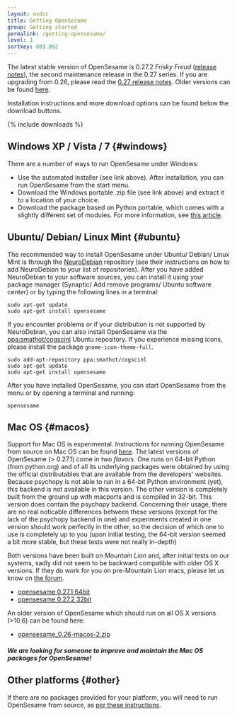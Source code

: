 ```yaml
---
layout: osdoc
title: Getting OpenSesame
group: Getting started
permalink: /getting-opensesame/
level: 1
sortkey: 003.002
---
```


The latest stable version of OpenSesame is 0.27.2 *Frisky Freud* ([release notes][]), the second maintenance release in the 0.27 series. If you are upgrading from 0.26, please read the [0.27 release notes][]. Older versions can be found [here][archive].

Installation instructions and more download options can be found below the download buttons.

{% include downloads %}

Windows XP / Vista / 7 {#windows}
----------------------

There are a number of ways to run OpenSesame under Windows:

- Use the automated installer (see link above). After installation, you can run OpenSesame from the start menu.
- Download the Windows portable .zip file (see link above) and extract it to a location of your choice.
- Download the package based on Python portable, which comes with a slightly different set of modules. For more information, see [this article][python-portable].

Ubuntu/ Debian/ Linux Mint {#ubuntu}
--------------------------

The recommended way to install OpenSesame under Ubuntu/ Debian/ Linux Mint is through the [NeuroDebian][] repository (see their instructions on how to add NeuroDebian to your list of repositories). After you have added NeuroDebian to your software sources, you can install it using your package manager (Synaptic/ Add remove programs/ Ubuntu software center) or by typing the following lines in a terminal:

	sudo apt-get update
	sudo apt-get install opensesame

If you encounter problems or if your distribution is not supported by NeuroDebian, you can also install OpenSesame via the [ppa:smathot/cogscinl][ppa-cogscinl] Ubuntu repository. If you experience missing icons, please install the package `gnome-icon-theme-full`.

	sudo add-apt-repository ppa:smathot/cogscinl
	sudo apt-get update
	sudo apt-get install opensesame

After you have installed OpenSesame, you can start OpenSesame from the menu or by opening a terminal and running:

	opensesame

Mac OS {#macos}
------

Support for Mac OS is experimental. Instructions for running OpenSesame from source on Mac OS can be found [here][macos-running-from-source].
The latest versions of OpenSesame (> 0.27.1) come in two *flavors*. One runs on 64-bit Python (from python.org) and of all its underlying packages were obtained by using the official distributables that are available from the developers' websites. Because psychopy is not able to run in a 64-bit Python environment (yet), this backend is not available in this version. The other version is completely built from the ground up with macports and is compiled in 32-bit. This version does contain the psychopy backend. Concerning their usage, there are no real noticable differences between these versions (except for the lack of the psychopy backend in one) and experiments created in one version should work perfectly in the other, so the decision of which one to use is completely up to you (upon initial testing, the 64-bit version seemed a bit more stable, but these tests were not really in-depth)

Both versions have been built on *Mountain Lion* and, after initial tests on our systems, sadly did not seem to be backward compatible with older OS X versions. If they do work for you on pre-Mountain Lion macs, please let us know on [the forum](http://forum.cogsci.nl).

- [opensesame 0.27.1 64bit][macos-package-0.27.1-64bit]
- [opensesame 0.27.2 32bit][macos-package-0.27.2-32bit]

An older version of OpenSesame which should run on all OS X versions (>10.6) can be found here:

- [opensesame_0.26-macos-2.zip][macos-package-0.26]

##### We are looking for someone to improve and maintain the Mac OS packages for OpenSesame!

Other platforms {#other}
---------------

If there are no packages provided for your platform, you will need to run OpenSesame from source, as [per these instructions][running-from-source].

[archive]: http://files.cogsci.nl/software/opensesame/
[macos-package-0.26]: http://files.cogsci.nl/software/opensesame/opensesame_0.26-macos-2.zip
[macos-package-0.27.1-64bit]: http://www.cogsci.nl/dschreij/opensesame-mac/Opensesame-0.27.1-wo_psychopy-macos-x86_64-1.dmg
[macos-package-0.27.2-32bit]: http://www.cogsci.nl/dschreij/opensesame-mac/opensesame-0.27.2-macos-i386-1.dmg
[macos-running-from-source]: /getting-started/running-from-source#macos
[ppa-cogscinl]: https://launchpad.net/~smathot/+archive/cogscinl
[running-from-source]: /getting-started/running-from-source
[neurodebian]: http://neuro.debian.net/
[python-portable]: /getting-started/running-with-python-portable/
[0.27 release notes]: /notes/0.27
[release notes]: /notes/0.27.2
